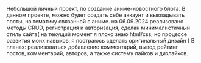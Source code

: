Небольшой личный проект, по создание аниме-новостного блога.
В данном проекте, можно будет создать себе аккаунт и выкладывать посты, на тематику связанной с аниме.
на 06.09.2024 реализовано методы CRUD, регистрация и авторизация, сделан минималистичный стиль сайта( на текущий момент я плохо знаю html/css, но процессе развития моих навыков, я постраюсь сделать оригинальный дизайн )
В планах:
  реализоваться добавление комментарий, вывод рейтинг постов, комментарий, авторов, а также систему лайков и дизлайков.
